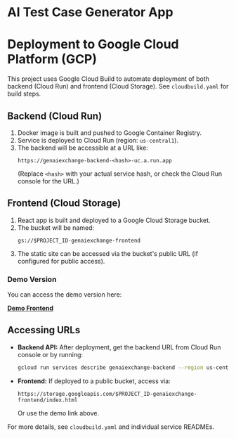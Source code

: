 # AI Test Case Generator App 
#

# Deployment to Google Cloud Platform (GCP)

This project uses Google Cloud Build to automate deployment of both backend (Cloud Run) and frontend (Cloud Storage). See `cloudbuild.yaml` for build steps.

## Backend (Cloud Run)
1. Docker image is built and pushed to Google Container Registry.
2. Service is deployed to Cloud Run (region: `us-central1`).
3. The backend will be accessible at a URL like:
	 ```
	 https://genaiexchange-backend-<hash>-uc.a.run.app
	 ```
	 (Replace `<hash>` with your actual service hash, or check the Cloud Run console for the URL.)

## Frontend (Cloud Storage)
1. React app is built and deployed to a Google Cloud Storage bucket.
2. The bucket will be named:
	 ```
	 gs://$PROJECT_ID-genaiexchange-frontend
	 ```
3. The static site can be accessed via the bucket's public URL (if configured for public access).

### Demo Version
You can access the demo version here:

**[Demo Frontend](https://storage.googleapis.com/tcgen-ai-genaiexchange-frontend/index.html)**

## Accessing URLs
- **Backend API:** After deployment, get the backend URL from Cloud Run console or by running:
	```bash
	gcloud run services describe genaiexchange-backend --region us-central1 --format 'value(status.url)'
	```
- **Frontend:** If deployed to a public bucket, access via:
	```
	https://storage.googleapis.com/$PROJECT_ID-genaiexchange-frontend/index.html
	```
	Or use the demo link above.

For more details, see `cloudbuild.yaml` and individual service READMEs.
